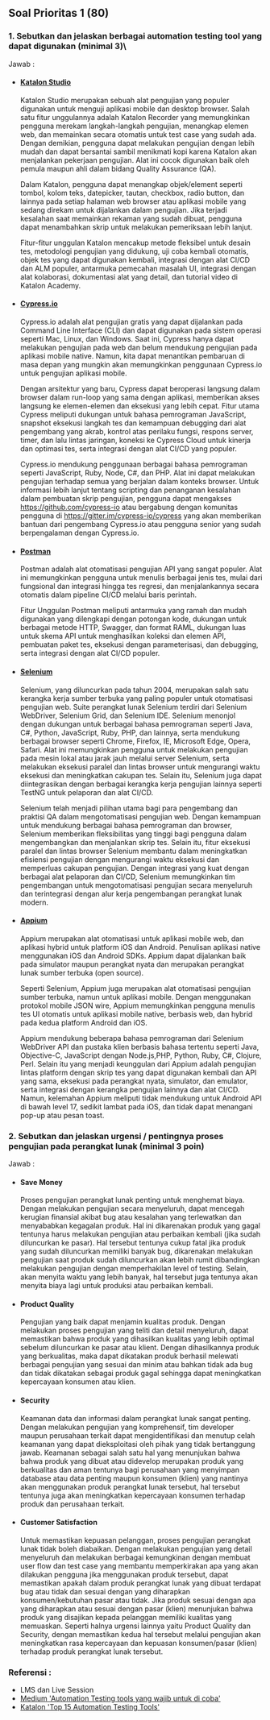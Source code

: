 ## Soal Prioritas 1 (80)
### 1. Sebutkan dan jelaskan berbagai automation testing tool yang dapat digunakan (minimal 3)\
Jawab : 
- #### [Katalon Studio](https://www.katalon.com/)
    
    Katalon Studio merupakan sebuah alat pengujian yang populer digunakan untuk menguji aplikasi mobile dan desktop browser. Salah satu fitur unggulannya adalah Katalon Recorder yang memungkinkan pengguna merekam langkah-langkah pengujian, menangkap elemen web, dan memainkan secara otomatis untuk test case yang sudah ada. Dengan demikian, pengguna dapat melakukan pengujian dengan lebih mudah dan dapat bersantai sambil menikmati kopi karena Katalon akan menjalankan pekerjaan pengujian. Alat ini cocok digunakan baik oleh pemula maupun ahli dalam bidang Quality Assurance (QA).

    Dalam Katalon, pengguna dapat menangkap objek/element seperti tombol, kolom teks, datepicker, tautan, checkbox, radio button, dan lainnya pada setiap halaman web browser atau aplikasi mobile yang sedang direkam untuk dijalankan dalam pengujian. Jika terjadi kesalahan saat memainkan rekaman yang sudah dibuat, pengguna dapat menambahkan skrip untuk melakukan pemeriksaan lebih lanjut.

    Fitur-fitur unggulan Katalon mencakup metode fleksibel untuk desain tes, metodologi pengujian yang didukung, uji coba kembali otomatis, objek tes yang dapat digunakan kembali, integrasi dengan alat CI/CD dan ALM populer, antarmuka pemecahan masalah UI, integrasi dengan alat kolaborasi, dokumentasi alat yang detail, dan tutorial video di Katalon Academy.

- #### [Cypress.io](https://www.cypress.io/)

    Cypress.io adalah alat pengujian gratis yang dapat dijalankan pada Command Line Interface (CLI) dan dapat digunakan pada sistem operasi seperti Mac, Linux, dan Windows. Saat ini, Cypress hanya dapat melakukan pengujian pada web dan belum mendukung pengujian pada aplikasi mobile native. Namun, kita dapat menantikan pembaruan di masa depan yang mungkin akan memungkinkan penggunaan Cypress.io untuk pengujian aplikasi mobile.

    Dengan arsitektur yang baru, Cypress dapat beroperasi langsung dalam browser dalam run-loop yang sama dengan aplikasi, memberikan akses langsung ke elemen-elemen dan eksekusi yang lebih cepat. Fitur utama Cypress meliputi dukungan untuk bahasa pemrograman JavaScript, snapshot eksekusi langkah tes dan kemampuan debugging dari alat pengembang yang akrab, kontrol atas perilaku fungsi, respons server, timer, dan lalu lintas jaringan, koneksi ke Cypress Cloud untuk kinerja dan optimasi tes, serta integrasi dengan alat CI/CD yang populer.

    Cypress.io mendukung penggunaan berbagai bahasa pemrograman seperti JavaScript, Ruby, Node, C#, dan PHP. Alat ini dapat melakukan pengujian terhadap semua yang berjalan dalam konteks browser. Untuk informasi lebih lanjut tentang scripting dan penanganan kesalahan dalam pembuatan skrip pengujian, pengguna dapat mengakses https://github.com/cypress-io atau bergabung dengan komunitas pengguna di https://gitter.im/cypress-io/cypress yang akan memberikan bantuan dari pengembang Cypress.io atau pengguna senior yang sudah berpengalaman dengan Cypress.io. 

- #### [Postman](https://www.postman.com/)

    Postman adalah alat otomatisasi pengujian API yang sangat populer. Alat ini memungkinkan pengguna untuk menulis berbagai jenis tes, mulai dari fungsional dan integrasi hingga tes regresi, dan menjalankannya secara otomatis dalam pipeline CI/CD melalui baris perintah.

    Fitur Unggulan Postman meliputi antarmuka yang ramah dan mudah digunakan yang dilengkapi dengan potongan kode, dukungan untuk berbagai metode HTTP, Swagger, dan format RAML, dukungan luas untuk skema API untuk menghasilkan koleksi dan elemen API, pembuatan paket tes, eksekusi dengan parameterisasi, dan debugging, serta integrasi dengan alat CI/CD populer. 


- #### [Selenium](https://www.selenium.dev/)

    Selenium, yang diluncurkan pada tahun 2004, merupakan salah satu kerangka kerja sumber terbuka yang paling populer untuk otomatisasi pengujian web. Suite perangkat lunak Selenium terdiri dari Selenium WebDriver, Selenium Grid, dan Selenium IDE. Selenium menonjol dengan dukungan untuk berbagai bahasa pemrograman seperti Java, C#, Python, JavaScript, Ruby, PHP, dan lainnya, serta mendukung berbagai browser seperti Chrome, Firefox, IE, Microsoft Edge, Opera, Safari. Alat ini memungkinkan pengguna untuk melakukan pengujian pada mesin lokal atau jarak jauh melalui server Selenium, serta melakukan eksekusi paralel dan lintas browser untuk mengurangi waktu eksekusi dan meningkatkan cakupan tes. Selain itu, Selenium juga dapat diintegrasikan dengan berbagai kerangka kerja pengujian lainnya seperti TestNG untuk pelaporan dan alat CI/CD.

    Selenium telah menjadi pilihan utama bagi para pengembang dan praktisi QA dalam mengotomatisasi pengujian web. Dengan kemampuan untuk mendukung berbagai bahasa pemrograman dan browser, Selenium memberikan fleksibilitas yang tinggi bagi pengguna dalam mengembangkan dan menjalankan skrip tes. Selain itu, fitur eksekusi paralel dan lintas browser Selenium membantu dalam meningkatkan efisiensi pengujian dengan mengurangi waktu eksekusi dan memperluas cakupan pengujian. Dengan integrasi yang kuat dengan berbagai alat pelaporan dan CI/CD, Selenium memungkinkan tim pengembangan untuk mengotomatisasi pengujian secara menyeluruh dan terintegrasi dengan alur kerja pengembangan perangkat lunak modern.

- #### [Appium](http://appium.io/)

    Appium merupakan alat otomatisasi untuk aplikasi mobile web, dan aplikasi hybrid untuk platform iOS dan Android. Penulisan aplikasi native menggunakan iOS dan Android SDKs. Appium dapat dijalankan baik pada simulator maupun perangkat nyata dan merupakan perangkat lunak sumber terbuka (open source).

    Seperti Selenium, Appium juga merupakan alat otomatisasi pengujian sumber terbuka, namun untuk aplikasi mobile. Dengan menggunakan protokol mobile JSON wire, Appium memungkinkan pengguna menulis tes UI otomatis untuk aplikasi mobile native, berbasis web, dan hybrid pada kedua platform Android dan iOS.

    Appium mendukung beberapa bahasa pemrograman dari Selenium WebDriver API dan pustaka klien berbasis bahasa tertentu seperti Java, Objective-C, JavaScript dengan Node.js,PHP, Python, Ruby, C#, Clojure, Perl. Selain itu yang menjadi keunggulan dari Appium adalah pengujian lintas platform dengan skrip tes yang dapat digunakan kembali dan API yang sama, eksekusi pada perangkat nyata, simulator, dan emulator, serta integrasi dengan kerangka pengujian lainnya dan alat CI/CD. Namun, kelemahan Appium meliputi tidak mendukung untuk Android API di bawah level 17, sedikit lambat pada iOS, dan tidak dapat menangani pop-up atau pesan toast.

### 2. Sebutkan dan jelaskan urgensi / pentingnya proses pengujian pada perangkat lunak (minimal 3 poin)
Jawab :
- #### Save Money
    Proses pengujian perangkat lunak penting untuk menghemat biaya. Dengan melakukan pengujian secara menyeluruh, dapat mencegah kerugian finansial akibat bug atau kesalahan yang terlewatkan dan menyababkan kegagalan produk. Hal ini dikarenakan produk yang gagal tentunya harus melakukan pengujian atau perbaikan kembali (jika sudah diluncurkan ke pasar). Hal tersebut tentunya cukup fatal jika produk yang sudah diluncurkan memiliki banyak bug, dikarenakan melakukan pengujian saat produk sudah diluncurkan akan lebih rumit dibandingkan melakukan pengujian dengan memperhakilan level of testing. Selain, akan menyita waktu yang lebih banyak, hal tersebut juga tentunya akan menyita biaya lagi untuk produksi atau perbaikan kembali.

- #### Product Quality
    Pengujian yang baik dapat menjamin kualitas produk. Dengan melakukan proses pengujian yang teliti dan detail menyeluruh, dapat memastikan bahwa produk yang dihasilkan kualitas yang lebih optimal sebelum diluncurkan ke pasar atau klient. Dengan dihasilkannya produk yang berkualitas, maka dapat dikatakan produk berhasil melewati berbagai pengujian yang sesuai dan minim atau bahkan tidak ada bug dan tidak dikatakan sebagai produk gagal sehingga dapat meningkatkan kepercayaan konsumen atau klien.

- #### Security
    Keamanan data dan informasi dalam perangkat lunak sangat penting. Dengan melakukan pengujian yang komprehensif, tim developer maupun perusahaan terkait dapat mengidentifikasi dan menutup celah keamanan yang dapat dieksploitasi oleh pihak yang tidak bertanggung jawab. Keamanan sebagai salah satu hal yang menunjukan bahwa bahwa produk yang dibuat atau didevelop merupakan produk yang berkualitas dan aman tentunya bagi perusahaan yang menyimpan database atau data penting maupun konsumen (klien) yang nantinya akan menggunakan produk perangkat lunak tersebut, hal tersebut tentunya juga akan meningkatkan kepercayaan konsumen terhadap produk dan perusahaan terkait.

- #### Customer Satisfaction
    Untuk memastikan kepuasan pelanggan, proses pengujian perangkat lunak tidak boleh diabaikan. Dengan melakukan pengujian yang detail menyeluruh dan melakukan berbagai kemungkinan dengan membuat user flow dan test case yang membantu memperkirakan apa yang akan dilakukan pengguna jika menggunakan produk tersebut, dapat memastikan apakah dalam produk perangkat lunak yang dibuat terdapat bug atau tidak dan sesuai dengan yang diharapkan konsumen/kebutuhan pasar atau tidak. Jika produk sesuai dengan apa yang diharapkan atau sesuai dengan pasar (klien) menunjukan bahwa produk yang disajikan kepada pelanggan memiliki kualitas yang memuaskan. Seperti halnya urgensi lainnya yaitu Product Quality dan Security, dengan memastikan kedua hal tersebut melalui pengujian akan meningkatkan rasa kepercayaan dan kepuasan konsumen/pasar (klien) terhadap produk perangkat lunak tersebut.

### Referensi : 
- LMS dan Live Session
- [Medium 'Automation Testing tools yang wajib untuk di coba'](https://medium.com/skyshidigital/automation-testing-tools-yang-wajib-untuk-di-coba-36430ddddda9)
- [Katalon 'Top 15 Automation Testing Tools'](https://katalon.com/resources-center/blog/automation-testing-tools#h10)